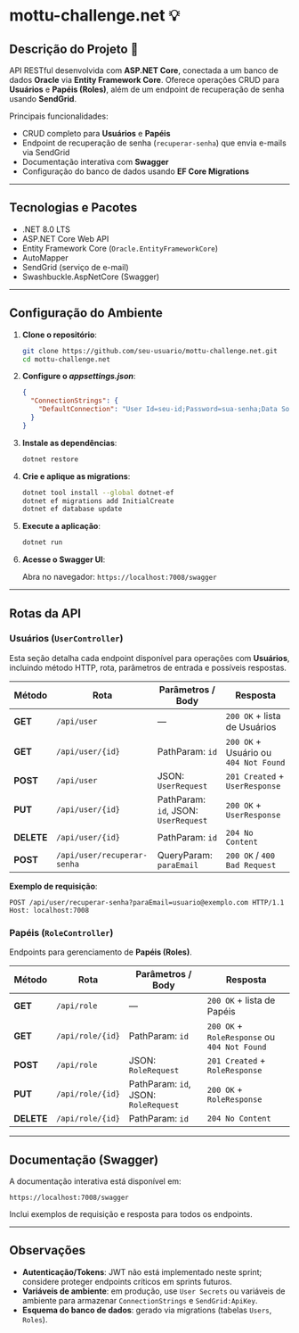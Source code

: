 # mottu-challenge.net 💡

## Descrição do Projeto 📃

API RESTful desenvolvida com **ASP.NET Core**, conectada a um banco de dados **Oracle** via **Entity Framework Core**. Oferece operações CRUD para **Usuários** e **Papéis (Roles)**, além de um endpoint de recuperação de senha usando **SendGrid**.

Principais funcionalidades:

* CRUD completo para **Usuários** e **Papéis**
* Endpoint de recuperação de senha (`recuperar-senha`) que envia e-mails via SendGrid
* Documentação interativa com **Swagger**
* Configuração do banco de dados usando **EF Core Migrations**

---

## Tecnologias e Pacotes

* .NET 8.0 LTS
* ASP.NET Core Web API
* Entity Framework Core (`Oracle.EntityFrameworkCore`)
* AutoMapper
* SendGrid (serviço de e-mail)
* Swashbuckle.AspNetCore (Swagger)

---

## Configuração do Ambiente

1. **Clone o repositório**:

   ```bash
   git clone https://github.com/seu-usuario/mottu-challenge.net.git
   cd mottu-challenge.net
   ```

2. **Configure o *appsettings.json***:

   ```json
   {
     "ConnectionStrings": {
       "DefaultConnection": "User Id=seu-id;Password=sua-senha;Data Source=//oracle.fiap.com.br:1521/ORCL"
     }
   }
   ```

3. **Instale as dependências**:

   ```bash
   dotnet restore
   ```

4. **Crie e aplique as migrations**:

   ```bash
   dotnet tool install --global dotnet-ef
   dotnet ef migrations add InitialCreate
   dotnet ef database update
   ```

5. **Execute a aplicação**:

   ```bash
   dotnet run
   ```

6. **Acesse o Swagger UI**:

   Abra no navegador: `https://localhost:7008/swagger`

---

## Rotas da API

### Usuários (`UserController`)

Esta seção detalha cada endpoint disponível para operações com **Usuários**, incluindo método HTTP, rota, parâmetros de entrada e possíveis respostas.

| Método     | Rota                        | Parâmetros / Body                    | Resposta                              |
| ---------- | --------------------------- | ------------------------------------ | ------------------------------------- |
| **GET**    | `/api/user`                 | —                                    | `200 OK` + lista de Usuários          |
| **GET**    | `/api/user/{id}`            | PathParam: `id`                      | `200 OK` + Usuário ou `404 Not Found` |
| **POST**   | `/api/user`                 | JSON: `UserRequest`                  | `201 Created` + `UserResponse`        |
| **PUT**    | `/api/user/{id}`            | PathParam: `id`, JSON: `UserRequest` | `200 OK` + `UserResponse`             |
| **DELETE** | `/api/user/{id}`            | PathParam: `id`                      | `204 No Content`                      |
| **POST**   | `/api/user/recuperar-senha` | QueryParam: `paraEmail`              | `200 OK` / `400 Bad Request`          |

**Exemplo de requisição**:

```http
POST /api/user/recuperar-senha?paraEmail=usuario@exemplo.com HTTP/1.1
Host: localhost:7008
```

### Papéis (`RoleController`)

Endpoints para gerenciamento de **Papéis (Roles)**.

| Método     | Rota             | Parâmetros / Body                    | Resposta                                     |
| ---------- | ---------------- | ------------------------------------ | -------------------------------------------- |
| **GET**    | `/api/role`      | —                                    | `200 OK` + lista de Papéis                   |
| **GET**    | `/api/role/{id}` | PathParam: `id`                      | `200 OK` + `RoleResponse` ou `404 Not Found` |
| **POST**   | `/api/role`      | JSON: `RoleRequest`                  | `201 Created` + `RoleResponse`               |
| **PUT**    | `/api/role/{id}` | PathParam: `id`, JSON: `RoleRequest` | `200 OK` + `RoleResponse`                    |
| **DELETE** | `/api/role/{id}` | PathParam: `id`                      | `204 No Content`                             |

---

## Documentação (Swagger)

A documentação interativa está disponível em:

```
https://localhost:7008/swagger
```

Inclui exemplos de requisição e resposta para todos os endpoints.

---

## Observações

* **Autenticação/Tokens**: JWT não está implementado neste sprint; considere proteger endpoints críticos em sprints futuros.
* **Variáveis de ambiente**: em produção, use `User Secrets` ou variáveis de ambiente para armazenar `ConnectionStrings` e `SendGrid:ApiKey`.
* **Esquema do banco de dados**: gerado via migrations (tabelas `Users`, `Roles`).

